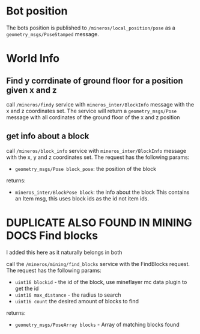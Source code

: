 # Bot position

The bots position is published to `/mineros/local_position/pose` as a `geometry_msgs/PoseStamped` message.

# World Info

## Find y corrdinate of ground floor for a position given x and z
call `/mineros/findy` service with `mineros_inter/BlockInfo` message with the x and z coordinates set. The service will return a `geometry_msgs/Pose` message with all cordinates of the ground floor of the x and z position

## get info about a block
call `/mineros/block_info` service with `mineros_inter/BlockInfo` message with the x, y and z coordinates set. The request has the following params:
- `geometry_msgs/Pose block_pose`: the position of the block

returns:
- `mineros_inter/BlockPose block`: the info about the block This contains an Item msg, this uses block ids as the id not item ids.


# DUPLICATE ALSO FOUND IN MINING DOCS Find blocks
I added this here as it naturally belongs in both

call the `/mineros/mining/find_blocks` service with the FindBlocks request. The request has the following params:
-  `uint16 blockid` - the id of the block, use mineflayer mc data plugin to get the id 
- `uint16 max_distance` - the radius to search
- `uint16 count` the desired amount of blocks to find

returns:
- `geometry_msgs/PoseArray blocks` - Array of matching blocks found